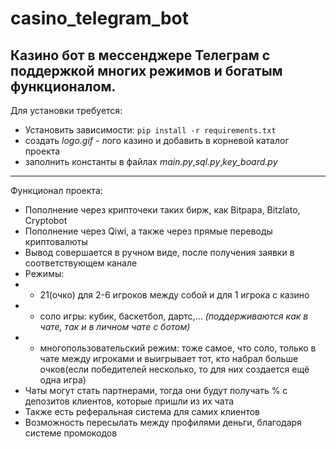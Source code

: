 # casino_telegram_bot
Казино бот в мессенджере Телеграм с поддержкой многих режимов и богатым функционалом.
---
Для установки требуется:
* Установить зависимости: ```pip install -r requirements.txt```
* создать *logo.gif* - лого казино и добавить в корневой каталог проекта
* заполнить константы в файлах *main.py*,*sql.py*,*key_board.py*
---
Функционал проекта:
* Пополнение через крипточеки таких бирж, как Bitpapa, Bitzlato, Cryptobot
* Пополнение через Qiwi, а также через прямые переводы криптовалюты
* Вывод совершается в ручном виде, после получения заявки в соответствующем канале
* Режимы:
* * 21(очко) для 2-6 игроков между собой и для 1 игрока с казино
* * соло игры: кубик, баскетбол, дартс,... _(поддерживаются как в чате, так и в личном чате с ботом)_
* * многопользовательский режим: тоже самое, что соло, только в чате между игроками и выигрывает тот, кто набрал больше очков(если победителей несколько, то для них создается ещё одна игра)
* Чаты могут стать партнерами, тогда они будут получать % с депозитов клиентов, которые пришли из их чата
* Также есть реферальная система для самих клиентов
* Возможность пересылать между профилями деньги, благодаря системе промокодов
